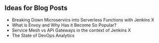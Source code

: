 ## Ideas for Blog Posts

- Breaking Down Microservics into Serverless Functions with Jenkins X
- What is Envoy and Why Has it Become So Popular?
- Service Mesh vs API Gateways in the context of Jenkins X
- The State of DevOps Analytics
